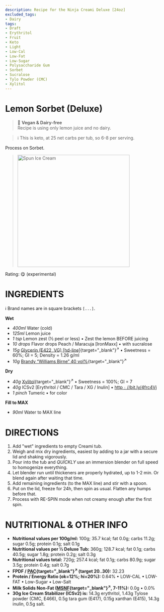 ```yaml
---
description: Recipe for the Ninja Creami Deluxe [24oz]
excluded_tags:
- Dairy
tags:
- Draft
- Erythritol
- Fruit
- Keto
- Light
- Low-Cal
- Low-Fat
- Low-Sugar
- Polysaccharide Gum
- Sorbet
- Sucralose
- Tylo Powder (CMC)
- Xylitol
---
```

# Lemon Sorbet (Deluxe)

> 🌿 **Vegan & Dairy-free**<br />Recipe is using only lemon juice and no dairy.

> ℹ️ This is keto, at 25 net carbs per tub, so 6-8 per serving.

Process on Sorbet.

> <img width=360 alt="Spun Ice Cream" src="" class="zoomable" />

Rating: 😋 (experimental)

# INGREDIENTS

ℹ️ Brand names are in square brackets `[...]`.

**Wet**

  - _400ml_ Water (cold)
  - _125ml_ Lemon juice
  - _1 tsp_ Lemon zest (½ peel or less) • Zest the lemon BEFORE juicing
  - _10 drops_ Flavor drops Peach / Maracuja [IronMaxx] • with sucralose
  - _15g_ [Glycerin (E422, VG) \[hd-line\]](/ice-creamery/info/ingredients/#vegetable-glycerin-glycerol-vg-e422){target="_blank"}<sup>↗</sup> • Sweetness = 60%; GI = 5; Density = 1.26 g/ml
  - _10g_ [Brandy “Williams Birne” 40 vol%](/ice-creamery/info/ingredients/#alcohol-ethanol){target="_blank"}<sup>↗</sup>

**Dry**

  - _40g_ [Xylitol](/ice-creamery/info/ingredients/#xylitol-e967){target="_blank"}<sup>↗</sup> • Sweetness = 100%; GI = 7
  - _40g_ ICSv2 [Erythritol / CMC / Tara / XG / Inulin] • [http﹕//bit.ly/4frc4Vj](https://jhermann.github.io/ice-creamery/I/Ice%20Cream%20Stabilizer%20(ICS)/)
  - _1 pinch_ Tumeric • for color

**Fill to MAX**

  - _90ml_ Water to MAX line

# DIRECTIONS

 1. Add "wet" ingredients to empty Creami tub.
 1. Weigh and mix dry ingredients, easiest by adding to a jar with a secure lid and shaking vigorously.
 1. Pour into the tub and *QUICKLY* use an immersion blender on full speed to homogenize everything.
 1. Let blender run until thickeners are properly hydrated, up to 1-2 min. Or blend again after waiting that time.
 1. Add remaining ingredients (to the MAX line) and stir with a spoon.
 1. Put on the lid, freeze for 24h, then spin as usual. Flatten any humps before that.
 1. Process with RE-SPIN mode when not creamy enough after the first spin.

# NUTRITIONAL & OTHER INFO
- **Nutritional values per 100g/ml:** 100g; 35.7 kcal; fat 0.0g; carbs 11.2g; sugar 0.5g; protein 0.1g; salt 0.1g
- **Nutritional values per ½ Deluxe Tub:** 360g; 128.7 kcal; fat 0.1g; carbs 40.5g; sugar 1.8g; protein 0.2g; salt 0.3g
- **Nutritional values total:** 720g; 257.4 kcal; fat 0.1g; carbs 80.9g; sugar 3.5g; protein 0.4g; salt 0.7g
- **FPDF / [PAC](/ice-creamery/info/glossary/#potere-anti-congelante-pac){target="_blank"}<sup>↗</sup> (target 20..30):** 32.23
- **Protein / Energy Ratio (ok=12%; hi=20%):** 0.64% • LOW-CAL • LOW-FAT • Low-Sugar • Low-Salt
- **Milk Solids Non-Fat ([MSNF](/ice-creamery/info/glossary/#milk-solids-not-fat-msnf){target="_blank"}<sup>↗</sup>, 7-11%):** 0.0g • 0.0%
- **30g Ice Cream Stabilizer (ICSv2) is:** 14.3g erythritol, 1.43g Tylose powder (CMC, E466), 
0.5g tara gum (E417), 0.15g xanthan (E415),
14.3g inulin, 0.5g salt.

